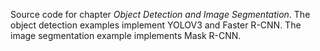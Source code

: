Source code for chapter _Object Detection and Image Segmentation_. The object detection examples implement YOLOV3 and Faster R-CNN. The image segmentation example implements Mask R-CNN. 